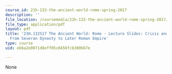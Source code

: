 ```yaml
---
course_id: 21h-132-the-ancient-world-rome-spring-2017
description: ''
file_location: /coursemedia/21h-132-the-ancient-world-rome-spring-2017/eb6a2e0071d8eff05c8456fcb380b67e_MIT21H_132S17_CrisisRecvry.pdf
file_type: application/pdf
layout: pdf
title: '21H.132S17 The Ancient World: Rome - Lecture Slides: Crisis and Recovery -
  From Severan Dynasty to Later Roman Empire'
type: course
uid: eb6a2e0071d8eff05c8456fcb380b67e

---
```

None
